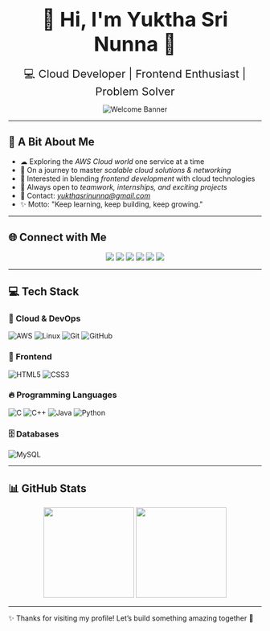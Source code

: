 <!-- Centered Intro -->
<div align="center">
  
# <span style="font-size:40px;">👋 Hi, I'm Yuktha Sri Nunna 🌟</span>  
<span style="font-size:22px;">💻 Cloud Developer | Frontend Enthusiast | Problem Solver</span>  

![Welcome Banner](https://capsule-render.vercel.app/api?type=waving&height=180&text=Welcome%20to%20My%20Profile!&fontAlign=50&fontAlignY=40&color=gradient&fontColor=ffffff&fontSize=40)

</div>

---

## 🚀 A Bit About Me  
- ☁ Exploring the *AWS Cloud world* one service at a time  
- 🌱 On a journey to master *scalable cloud solutions & networking*  
- 🎨 Interested in blending *frontend development* with cloud technologies  
- 🤝 Always open to *teamwork, internships, and exciting projects*  
- 📧 Contact: *yukthasrinunna@gmail.com*  
- ✨ Motto: "Keep learning, keep building, keep growing."  

---

## 🌐 Connect with Me  

<p align="center">
<a href="https://www.linkedin.com/in/yuktha-sri-nunna-8ab671302/"><img src="https://img.shields.io/badge/-LinkedIn-0077B5?style=for-the-badge&logo=linkedin&logoColor=white"></a>
<a href="https://github.com/YukthaSri-05"><img src="https://img.shields.io/badge/-GitHub-181717?style=for-the-badge&logo=github&logoColor=white"></a>
<a href="https://www.hackerrank.com/profile/yukthasrinunna"><img src="https://img.shields.io/badge/-HackerRank-2EC866?style=for-the-badge&logo=hackerrank&logoColor=white"></a>
<a href="https://leetcode.com/u/Yuktha_sri_05/"><img src="https://img.shields.io/badge/-LeetCode-FFA116?style=for-the-badge&logo=leetcode&logoColor=black"></a>
<a href="https://codeforces.com/profile/YukthaSri_05"><img src="https://img.shields.io/badge/-Codeforces-1F8ACB?style=for-the-badge&logo=codeforces&logoColor=white"></a>
<a href="https://www.codechef.com/users/yukthasrinunna"><img src="https://img.shields.io/badge/-CodeChef-5B4638?style=for-the-badge&logo=codechef&logoColor=white"></a>
</p>

---

## 💻 Tech Stack  

### 🚀 Cloud & DevOps  
![AWS](https://img.shields.io/badge/AWS-FF9900?style=for-the-badge&logo=amazon-aws&logoColor=white) 
![Linux](https://img.shields.io/badge/Linux-FCC624?style=for-the-badge&logo=linux&logoColor=black) 
![Git](https://img.shields.io/badge/Git-F05032?style=for-the-badge&logo=git&logoColor=white) 
![GitHub](https://img.shields.io/badge/GitHub-181717?style=for-the-badge&logo=github&logoColor=white)  

### 🎨 Frontend  
![HTML5](https://img.shields.io/badge/HTML5-E34F26?style=for-the-badge&logo=html5&logoColor=white) 
![CSS3](https://img.shields.io/badge/CSS3-1572B6?style=for-the-badge&logo=css3&logoColor=white)  

### 🔥 Programming Languages  
![C](https://img.shields.io/badge/C-00599C?style=for-the-badge&logo=c&logoColor=white) 
![C++](https://img.shields.io/badge/C++-00599C?style=for-the-badge&logo=c%2B%2B&logoColor=white) 
![Java](https://img.shields.io/badge/Java-007396?style=for-the-badge&logo=java&logoColor=white) 
![Python](https://img.shields.io/badge/Python-3776AB?style=for-the-badge&logo=python&logoColor=white)  

### 🗄️ Databases  
![MySQL](https://img.shields.io/badge/MySQL-4479A1?style=for-the-badge&logo=mysql&logoColor=white) 
  
---

## 📊 GitHub Stats  

<p align="center">
  <img src="https://github-readme-stats.vercel.app/api?username=YukthaSri-05&show_icons=true&theme=tokyonight" height="180"/>
  <img src="https://github-readme-stats.vercel.app/api/top-langs/?username=YukthaSri-05&layout=compact&theme=tokyonight" height="180"/>
</p>

---

✨ Thanks for visiting my profile! Let’s build something amazing together 🚀
